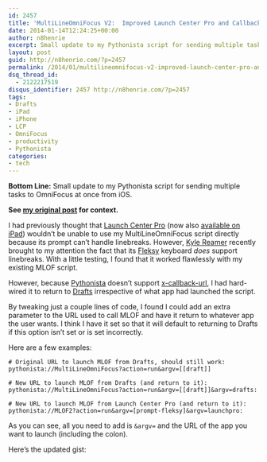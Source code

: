 ```yaml
---
id: 2457
title: 'MultiLineOmniFocus V2:  Improved Launch Center Pro and Callback Support'
date: 2014-01-14T12:24:25+00:00
author: n8henrie
excerpt: Small update to my Pythonista script for sending multiple tasks to OmniFocus at once from iOS that improves LCP and callback support.
layout: post
guid: http://n8henrie.com/?p=2457
permalink: /2014/01/multilineomnifocus-v2-improved-launch-center-pro-and-callback-support-3/
dsq_thread_id:
  - 2122217519
disqus_identifier: 2457 http://n8henrie.com/?p=2457
tags:
- Drafts
- iPad
- iPhone
- LCP
- OmniFocus
- productivity
- Pythonista
categories:
- tech
---
```

**Bottom Line:** Small update to my Pythonista script for sending multiple tasks to OmniFocus at once from iOS. <!--more-->

**See [my original post](http://n8henrie.com/2013/03/send-multiple-tasks-to-omnifocus-at-once-with-drafts-and-pythonista/) for context.**

I had previously thought that <a target="_blank" href="https://itunes.apple.com/us/app/launch-center-pro/id532016360?mt=8&at=10l5H6">Launch Center Pro</a> (now also <a href="https://itunes.apple.com/us/app/launch-center-pro-for-ipad/id799664902?mt=8&at=10l5H6" target="_blank">available on iPad</a>) wouldn’t be unable to use my MultiLineOmniFocus script directly because its prompt can’t handle linebreaks. However, <a target="_blank" href="https://plus.google.com/115119158456853391806/about">Kyle Reamer</a> recently brought to my attention the fact that its <a target="_blank" href="https://itunes.apple.com/us/app/fleksy-happy-typing/id520337246?mt=8&uo=4&at=10l5H6" title="Fleksy - Happy Typing">Fleksy</a> keyboard _does_ support linebreaks. With a little testing, I found that it worked flawlessly with my existing MLOF script.

However, because <a target="_blank" href="https://itunes.apple.com/us/app/pythonista/id528579881?mt=8&uo=4&at=10l5H6" title="Pythonista">Pythonista</a> doesn’t support <a target="_blank" href="http://omz-software.com/pythonista/docs/ios/urlscheme.html">x-callback-url</a>, I had hard-wired it to return to <a target="_blank" href="https://itunes.apple.com/us/app/drafts/id502385074?mt=8&uo=4&at=10l5H6" title="Drafts for iPad">Drafts</a> irrespective of what app had launched the script.

By tweaking just a couple lines of code, I found I could add an extra parameter to the URL used to call MLOF and have it return to whatever app the user wants. I think I have it set so that it will default to returning to Drafts if this option isn’t set or is set incorrectly.

Here are a few examples:

```
# Original URL to launch MLOF from Drafts, should still work:
pythonista://MultiLineOmniFocus?action=run&argv=[[draft]]

# New URL to launch MLOF from Drafts (and return to it):
pythonista://MultiLineOmniFocus?action=run&argv=[[draft]]&argv=drafts:

# New URL to launch MLOF from Launch Center Pro (and return to it):
pythonista://MLOF2?action=run&argv=[prompt-fleksy]&argv=launchpro:
```

As you can see, all you need to add is `&argv=` and the URL of the app you want to launch (including the colon).

Here’s the updated gist:

<script src="https://gist.github.com/n8henrie/8423669.js"></script>
